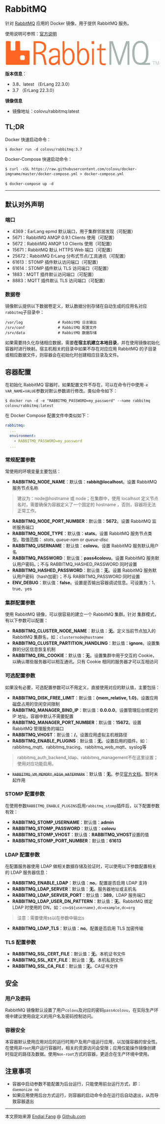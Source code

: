 # RabbitMQ

针对 [RabbitMQ](https://www.rabbitmq.com) 应用的 Docker 镜像，用于提供 RabbitMQ 服务。

使用说明可参照：[官方说明](https://www.rabbitmq.com/getstarted.html)

![rabbitmq-logo](img/rabbitmq-logo.png)

**版本信息**：

- 3.8、latest （ErLang 22.3.0）
- 3.7 （ErLang 22.3.0）

**镜像信息**

* 镜像地址：colovu/rabbitmq:latest



## **TL;DR**

Docker 快速启动命令：

```shell
$ docker run -d colovu/rabbitmq:3.7
```

Docker-Compose 快速启动命令：

```shell
$ curl -sSL https://raw.githubusercontent.com/colovu/docker-imgname/master/docker-compose.yml > docker-compose.yml

$ docker-compose up -d
```



---



## 默认对外声明

### 端口

- 4369：EarLang epmd 默认端口，用于集群邻居发现（可配置）
- 5671：RabbitMQ AMQP 0.9.1 Clients 使用（可配置）
- 5672：RabbitMQ AMQP 1.0 Clients 使用（可配置）
- 15671：RabbitMQ 默认 HTTPS Web 端口（可配置）
- 25672：RabbitMQ ErLang 分布式节点/工具通讯（可配置）
- 61613：STOMP 插件默认访问端口（可配置）
- 61614：STOMP 插件默认 TLS 访问端口（可配置）
- 1883：MQTT 插件默认访问端口（可配置）
- 8883：MQTT 插件默认 TLS 访问端口（可配置）

### 数据卷

镜像默认提供以下数据卷定义，默认数据分别存储在自动生成的应用名对应`rabbitmq`子目录中：

```shell
/var/log                # RabbitMQ 日志输出
/srv/conf               # RabbitMQ 配置文件
/srv/data               # RabbitMQ 数据存储
```

如果需要持久化存储相应数据，需要**在宿主机建立本地目录**，并在使用镜像初始化容器时进行映射。宿主机相关的目录中如果不存在对应应用 RabbitMQ 的子目录或相应数据文件，则容器会在初始化时创建相应目录及文件。



## 容器配置

在初始化 RabbitMQ 容器时，如果配置文件不存在，可以在命令行中使用`-e VAR_NAME=VALUE`参数对默认参数进行修改。类似命令如下：

```shell
$ docker run -d -e "RABBITMQ_PASSWORD=my_password" --name rabbitmq colovu/rabbitmq:latest
```

在 Docker Compose 配置文件中类似如下：

```yaml
rabbitmq:
  ...
  environment:
    - RABBITMQ_PASSWORD=my_password
  ...
```



### 常规配置参数

常使用的环境变量主要包括：

- **RABBITMQ_NODE_NAME**：默认值：**rabbit@localhost**。设置 RabbitMQ 服务节点名称

> 建议为：node@hostname 或 node；在集群中，使用 localhsot 定义节点名时，需要确保为容器定义了一个固定的 hostname ，否则，容器将无法正常工作。

- **RABBITMQ_NODE_PORT_NUMBER**：默认值：**5672**。设置 RabbitMQ 监听服务端口
- **RABBITMQ_NODE_TYPE**：默认值：**stats**。设置 RabbitMQ 服务节点类型。取值范围： *stats*, *queue-ram* or *queue-disc*
- **RABBITMQ_USERNAME**：默认值：**colovu**。设置 RabbitMQ 服务默认用户名
- **RABBITMQ_PASSWORD**：默认值：**pass4colovu**。设置 RabbitMQ 服务默认用户密码。；不与 RABBITMQ_HASHED_PASSWORD 同时设置
- **RABBITMQ_HASHED_PASSWORD**：默认值：**无**。设置 RabbitMQ 服务默认用户密码（hash加密）；不与 RABBITMQ_PASSWORD 同时设置 
- **ENV_DEBUG**：默认值：**false**。设置是否输出容器调试信息。可设置为：1、true、yes

### 集群配置参数

使用 RabbitMQ 镜像，可以很容易的建立一个 RabbitMQ 集群。针对 集群模式，有以下参数可以配置：

- **RABBITMQ_CLUSTER_NODE_NAME**：默认值：**无**。定义当前节点加入的 RabbitMQ 集群名，如：`clusternode@hostname`
- **RABBITMQ_CLUSTER_PARTITION_HANDLING**：默认值：**ignore**。设置集群的分区信息恢复机制
- **RABBITMQ_ERL_COOKIE**：默认值：**无**。设置集群中用于交互的 Cookie，以确认哪些服务器可以相互通讯。只有 Cookie 相同的服务器才可以互相访问

### 可选配置参数

如果没有必要，可选配置参数可以不用定义，直接使用对应的默认值，主要包括：

- **RABBITMQ_DISK_FREE_LIMIT**：默认值：**{mem_relative, 1.0}**。设置应用磁盘占用的空闲空间限制
- **RABBITMQ_MANAGER_BIND_IP**：默认值：**0.0.0.0**。设置管理后台绑定的 IP 地址。容器中默认不需要配置
- **RABBITMQ_MANAGER_PORT_NUMBER**：默认值：**15672**。设置 RabbitMQ 管理服务的端口
- **RABBITMQ_VHOST**：默认值：**/**。设置应用虚拟主机根路径
- **RABBITMQ_ENABLE_PLUGINS**：默认值：**无**。设置启用的插件。如：rabbitmq_mqtt、rabbitmq_tracing、rabbitmq_web_mqtt、syslog等

> rabbitmq_auth_backend_ldap、rabbitmq_management不在这里设置；使用对应功能启用。
>

- ~~`RABBITMQ_VM_MEMORY_HIGH_WATERMARK`~~：默认值：**无**。参见[官方文档](https://www.rabbitmq.com/memory.html#memsup-usage)。暂时未起作用

### STOMP 配置参数

在使用参数`RABBITMQ_ENABLE_PLUGINS`启用`rabbitmq_stomp`插件后，以下配置参数有效：

- **RABBITMQ_STOMP_USERNAME**：默认值：**admin**
- **RABBITMQ_STOMP_PASSWORD**：默认值：**colovu**
- **RABBITMQ_STOMP_VHOST**：默认值：**RABBITMQ_VHOST**设置的值
- **RABBITMQ_STOMP_PORT_NUMBER**：默认值：**61613**

### LDAP 配置参数

在配置服务器使用 LDAP 做相关数据存储及验证时，可以使用以下参数配置相关的 LDAP 服务器信息：

- **RABBITMQ_ENABLE_LDAP**：默认值：**no**。配置是否启用 LDAP 支持
- **RABBITMQ_LDAP_SERVER**：默认值：**无**。服务器地址或主机名
- **RABBITMQ_LDAP_SERVER_PORT**：默认值：**389**。LDAP 服务端口
- **RABBITMQ_LDAP_USER_DN_PATTERN**：默认值：**无**。RabbitMQ 绑定 LDAP 时使用的 DN，如：`cn=$${username},dc=example,dc=org`

> 注意：需要使用`$$`以在参数中输出`$`

- **RABBITMQ_LDAP_TLS**：默认值：**no**。配置是否启用 TLS 加密传输

### TLS 配置参数

- **RABBITMQ_SSL_CERT_FILE**：默认值：**无**。本机证书文件
- **RABBITMQ_SSL_KEY_FILE**：默认值：**无**。本机私钥文件
- **RABBITMQ_SSL_CA_FILE**：默认值：**无**。CA证书文件



## 安全

### 用户及密码

RabbitMQ 镜像默认设置了用户`colovu`及对应的密码`pass4colovu`，在实际生产环境中建议使用自定义的用户名及密码控制访问。

### 容器安全

本容器默认使用应用对应的运行时用户及用户组运行应用，以加强容器的安全性。在使用非`root`用户运行容器时，相关的资源访问会受限；应用仅能操作镜像创建时指定的路径及数据。使用`Non-root`方式的容器，更适合在生产环境中使用。



## 注意事项

- 容器中启动参数不能配置为后台运行，只能使用前台运行方式，即：`daemonize no`
- 如果应用使用后台方式运行，则容器的启动命令会在运行后自动退出，从而导致容器退出



----

本文原始来源 [Endial Fang](https://github.com/colovu) @ [Github.com](https://github.com)
